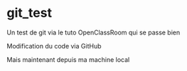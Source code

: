 # git_test
Un test de git via le tuto OpenClassRoom qui se passe bien

Modification du code via GitHub

Mais maintenant depuis ma machine local 

